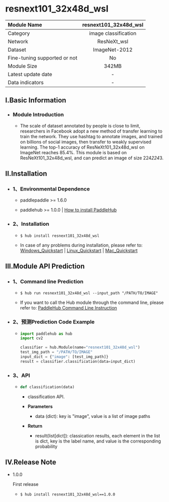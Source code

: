 # resnext101_32x48d_wsl

|Module Name|resnext101_32x48d_wsl|
| :--- | :---: |
|Category|image classification|
|Network|ResNeXt_wsl|
|Dataset|ImageNet-2012|
|Fine-tuning supported or not|No|
|Module Size|342MB|
|Latest update date|-|
|Data indicators|-|


## I.Basic Information



- ### Module Introduction

  - The scale of dataset annotated by people is close to limit, researchers in Facebook adopt a new method of transfer learning to train the network. They use hashtag to annotate images, and trained on billions of social images, then transfer to weakly supervised learning. The top-1 accuracy of ResNeXt101_32x48d_wsl on ImageNet reaches 85.4%. This module is based on ResNeXt101_32x48d_wsl, and can predict an image of size 224*224*3.

## II.Installation

- ### 1、Environmental Dependence  

  - paddlepaddle >= 1.6.0  

  - paddlehub >= 1.0.0  | [How to install PaddleHub]()


- ### 2、Installation

  - ```shell
    $ hub install resnext101_32x48d_wsl
    ```
  - In case of any problems during installation, please refer to: [Windows_Quickstart]() | [Linux_Quickstart]() | [Mac_Quickstart]()

## III.Module API Prediction

- ### 1、Command line Prediction

  - ```shell
    $ hub run resnext101_32x48d_wsl --input_path "/PATH/TO/IMAGE"
    ```
  - If you want to call the Hub module through the command line, please refer to: [PaddleHub Command Line Instruction](../../../../docs/docs_ch/tutorial/cmd_usage.rst)

- ### 2、预测Prediction Code Example

  - ```python
    import paddlehub as hub
    import cv2

    classifier = hub.Module(name="resnext101_32x48d_wsl")
    test_img_path = "/PATH/TO/IMAGE"
    input_dict = {"image": [test_img_path]}
    result = classifier.classification(data=input_dict)
    ```

- ### 3、API

  - ```python
    def classification(data)
    ```
    - classification API.
    - **Parameters**
      - data (dict): key is "image", value is a list of image paths

    - **Return**
      - result(list[dict]): classication results, each element in the list is dict, key is the label name, and value is the corresponding probability





## IV.Release Note

* 1.0.0

  First release

  - ```shell
    $ hub install resnext101_32x48d_wsl==1.0.0
    ```
